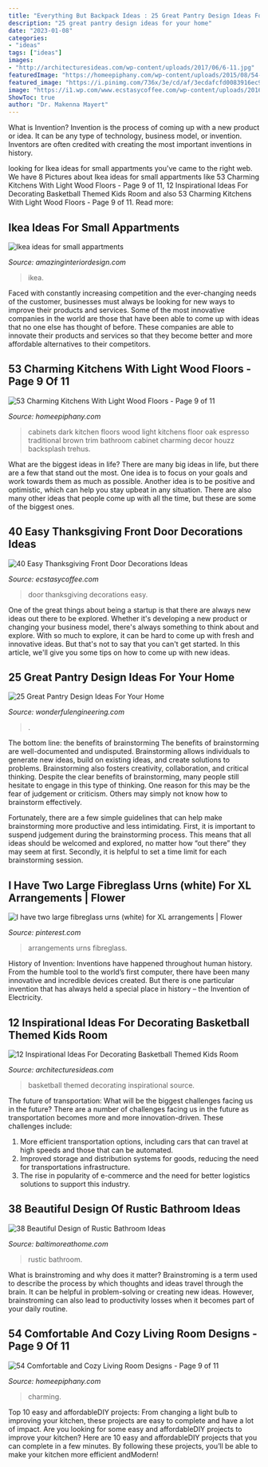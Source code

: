 ```yaml
---
title: "Everything But Backpack Ideas : 25 Great Pantry Design Ideas For Your Home"
description: "25 great pantry design ideas for your home"
date: "2023-01-08"
categories:
- "ideas"
tags: ["ideas"]
images:
- "http://architecturesideas.com/wp-content/uploads/2017/06/6-11.jpg"
featuredImage: "https://homeepiphany.com/wp-content/uploads/2015/08/54-Comfortable-and-Cozy-Living-Room-Designs-42.jpg"
featured_image: "https://i.pinimg.com/736x/3e/cd/af/3ecdafcfd0083916ec94f127bc317bc2.jpg"
image: "https://i1.wp.com/www.ecstasycoffee.com/wp-content/uploads/2016/10/Thanksgiving-Front-Door-Decorations-13.jpg"
ShowToc: true
author: "Dr. Makenna Mayert"
---
```



What is Invention?
Invention is the process of coming up with a new product or idea. It can be any type of technology, business model, or invention. Inventors are often credited with creating the most important inventions in history.

	

		
looking for Ikea ideas for small appartments you've came to the right web. We have 8 Pictures about Ikea ideas for small appartments like 53 Charming Kitchens With Light Wood Floors - Page 9 of 11, 12 Inspirational Ideas For Decorating Basketball Themed Kids Room and also 53 Charming Kitchens With Light Wood Floors - Page 9 of 11. Read more:
		
    
## Ikea Ideas For Small Appartments

<img loading=lazy src="https://www.amazinginteriordesign.com/wp-content/uploads/2013/03/Orange-Pillows-and-Blanket-in-Small-Space-Bedroom-Design-and-Decorating-Ideas-2011-by-IKEA.jpg" onerror="this.onerror=null;this.src='https://tse3.mm.bing.net/th?id=OIP.7RAr7N7T1kSSMb4J4YhytQHaIn&amp;pid=15.1';" alt="Ikea ideas for small appartments">

_Source: amazinginteriordesign.com_

>ikea. 

	

Faced with constantly increasing competition and the ever-changing needs of the customer, businesses must always be looking for new ways to improve their products and services. Some of the most innovative companies in the world are those that have been able to come up with ideas that no one else has thought of before. These companies are able to innovate their products and services so that they become better and more affordable alternatives to their competitors.

    
## 53 Charming Kitchens With Light Wood Floors - Page 9 Of 11

<img loading=lazy src="https://homeepiphany.com/wp-content/uploads/2015/08/53-Charming-Kitchens-With-Light-Wood-Floors-42.jpg" onerror="this.onerror=null;this.src='https://tse3.mm.bing.net/th?id=OIP.0soiLyj7hQEOChF03sz1uAHaKP&amp;pid=15.1';" alt="53 Charming Kitchens With Light Wood Floors - Page 9 of 11">

_Source: homeepiphany.com_

>cabinets dark kitchen floors wood light kitchens floor oak espresso traditional brown trim bathroom cabinet charming decor houzz backsplash trehus. 

	

What are the biggest ideas in life?
There are many big ideas in life, but there are a few that stand out the most. One idea is to focus on your goals and work towards them as much as possible. Another idea is to be positive and optimistic, which can help you stay upbeat in any situation. There are also many other ideas that people come up with all the time, but these are some of the biggest ones.

    
## 40 Easy Thanksgiving Front Door Decorations Ideas

<img loading=lazy src="https://i1.wp.com/www.ecstasycoffee.com/wp-content/uploads/2016/10/Thanksgiving-Front-Door-Decorations-13.jpg" onerror="this.onerror=null;this.src='https://tse1.mm.bing.net/th?id=OIP.ftgLEwJowab5hv_kvsBSpwHaJ4&amp;pid=15.1';" alt="40 Easy Thanksgiving Front Door Decorations Ideas">

_Source: ecstasycoffee.com_

>door thanksgiving decorations easy. 

	

One of the great things about being a startup is that there are always new ideas out there to be explored. Whether it's developing a new product or changing your business model, there's always something to think about and explore. With so much to explore, it can be hard to come up with fresh and innovative ideas. But that's not to say that you can't get started. In this article, we'll give you some tips on how to come up with new ideas.

    
## 25 Great Pantry Design Ideas For Your Home

<img loading=lazy src="https://wonderfulengineering.com/wp-content/uploads/2014/09/25-walk-in-pantry-ideas-21.jpg" onerror="this.onerror=null;this.src='https://tse3.mm.bing.net/th?id=OIP.YFBFqwcIBX0iDijthK9BjAHaLK&amp;pid=15.1';" alt="25 Great Pantry Design Ideas For Your Home">

_Source: wonderfulengineering.com_

>. 

	

The bottom line: the benefits of brainstorming
The benefits of brainstorming are well-documented and undisputed. Brainstorming allows individuals to generate new ideas, build on existing ideas, and create solutions to problems. Brainstorming also fosters creativity, collaboration, and critical thinking.
Despite the clear benefits of brainstorming, many people still hesitate to engage in this type of thinking. One reason for this may be the fear of judgement or criticism. Others may simply not know how to brainstorm effectively.

Fortunately, there are a few simple guidelines that can help make brainstorming more productive and less intimidating. First, it is important to suspend judgement during the brainstorming process. This means that all ideas should be welcomed and explored, no matter how “out there” they may seem at first. Secondly, it is helpful to set a time limit for each brainstorming session.

    
## I Have Two Large Fibreglass Urns (white) For XL Arrangements | Flower

<img loading=lazy src="https://i.pinimg.com/736x/3e/cd/af/3ecdafcfd0083916ec94f127bc317bc2.jpg" onerror="this.onerror=null;this.src='https://tse1.mm.bing.net/th?id=OIP.VyVkhE4cuJxZh8rNFBLpdwHaLL&amp;pid=15.1';" alt="I have two large fibreglass urns (white) for XL arrangements | Flower">

_Source: pinterest.com_

>arrangements urns fibreglass. 

	

History of Invention:
Inventions have happened throughout human history. From the humble tool to the world’s first computer, there have been many innovative and incredible devices created. But there is one particular invention that has always held a special place in history – the Invention of Electricity.

    
## 12 Inspirational Ideas For Decorating Basketball Themed Kids Room

<img loading=lazy src="http://architecturesideas.com/wp-content/uploads/2017/06/6-11.jpg" onerror="this.onerror=null;this.src='https://tse1.mm.bing.net/th?id=OIP.r1i_o8QGCCo0awARKEha_QHaFj&amp;pid=15.1';" alt="12 Inspirational Ideas For Decorating Basketball Themed Kids Room">

_Source: architecturesideas.com_

>basketball themed decorating inspirational source. 

	

The future of transportation: What will be the biggest challenges facing us in the future?
There are a number of challenges facing us in the future as transportation becomes more and more innovation-driven. These challenges include: 
1) More efficient transportation options, including cars that can travel at high speeds and those that can be automated.
2) Improved storage and distribution systems for goods, reducing the need for transportations infrastructure. 
3) The rise in popularity of e-commerce and the need for better logistics solutions to support this industry.

    
## 38 Beautiful Design Of Rustic Bathroom Ideas

<img loading=lazy src="http://www.baltimoreathome.com/wp-content/uploads/2017/08/Rustic-Bathroom-Rugs-Ethnic-Carpets-Wood-Coating-And-Wall-Cages.jpg" onerror="this.onerror=null;this.src='https://tse1.mm.bing.net/th?id=OIP.Ks-ubA4hePZwpMwT_76LnQHaLH&amp;pid=15.1';" alt="38 Beautiful Design of Rustic Bathroom Ideas">

_Source: baltimoreathome.com_

>rustic bathroom. 

	

What is brainstroming and why does it matter?
Brainstroming is a term used to describe the process by which thoughts and ideas travel through the brain. It can be helpful in problem-solving or creating new ideas. However, brainstroming can also lead to productivity losses when it becomes part of your daily routine.

    
## 54 Comfortable And Cozy Living Room Designs - Page 9 Of 11

<img loading=lazy src="https://homeepiphany.com/wp-content/uploads/2015/08/54-Comfortable-and-Cozy-Living-Room-Designs-42.jpg" onerror="this.onerror=null;this.src='https://tse4.mm.bing.net/th?id=OIP.7pyTBSFdrRIAbn2ZEW7AkQHaFe&amp;pid=15.1';" alt="54 Comfortable and Cozy Living Room Designs - Page 9 of 11">

_Source: homeepiphany.com_

>charming. 

	

Top 10 easy and affordableDIY projects: From changing a light bulb to improving your kitchen, these projects are easy to complete and have a lot of impact.
Are you looking for some easy and affordableDIY projects to improve your kitchen? Here are 10 easy and affordableDIY projects that you can complete in a few minutes. By following these projects, you’ll be able to make your kitchen more efficient andModern!


